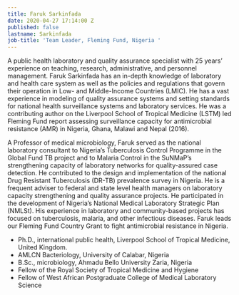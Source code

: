 ```yaml
---
title: Faruk Sarkinfada
date: 2020-04-27 17:14:00 Z
published: false
lastname: Sarkinfada
job-title: 'Team Leader, Fleming Fund, Nigeria '
---
```


A public health laboratory and quality assurance specialist with 25 years’ experience on teaching, research, administrative, and personnel management. Faruk Sarkinfada has an in-depth knowledge of laboratory and health care system as well as the policies and regulations that govern their operation in Low- and Middle-Income Countries (LMIC). He has a vast experience in modeling of quality assurance systems and setting standards for national health surveillance systems and laboratory services. He was a contributing author on the Liverpool School of Tropical Medicine (LSTM) led Fleming Fund report assessing surveillance capacity for antimicrobial resistance (AMR) in Nigeria, Ghana, Malawi and Nepal (2016). 

A Professor of medical microbiology, Faruk served as the national laboratory consultant to Nigeria’s Tuberculosis Control Programme in the Global Fund TB project and to Malaria Control in the SuNMaP’s strengthening capacity of laboratory networks for quality-assured case detection. He contributed to the design and implementation of the national Drug Resistant Tuberculosis (DR-TB) prevalence survey in Nigeria.  He is a frequent adviser to federal and state level health managers on laboratory capacity strengthening and quality assurance projects. He participated in the development of Nigeria’s National Medical Laboratory Strategic Plan (NMLSt). His experience in laboratory and community-based projects has focused on tuberculosis, malaria, and other infectious diseases. Faruk leads our Fleming Fund Country Grant to fight antimicrobial resistance in Nigeria. 

* Ph.D., international public health, Liverpool School of Tropical Medicine, United Kingdom.
* AMLCN Bacteriology, University of Calabar, Nigeria
* B.Sc., microbiology, Ahmadu Bello University Zaria, Nigeria
* Fellow of the Royal Society of Tropical Medicine and Hygiene
* Fellow of West African Postgraduate College of Medical Laboratory Science